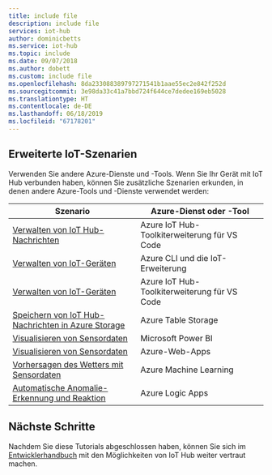 ```yaml
---
title: include file
description: include file
services: iot-hub
author: dominicbetts
ms.service: iot-hub
ms.topic: include
ms.date: 09/07/2018
ms.author: dobett
ms.custom: include file
ms.openlocfilehash: 8da233088389797271541b1aae55ec2e842f252d
ms.sourcegitcommit: 3e98da33c41a7bbd724f644ce7dedee169eb5028
ms.translationtype: HT
ms.contentlocale: de-DE
ms.lasthandoff: 06/18/2019
ms.locfileid: "67178201"
---
```

## <a name="extended-iot-scenarios"></a>Erweiterte IoT-Szenarien

Verwenden Sie andere Azure-Dienste und -Tools. Wenn Sie Ihr Gerät mit IoT Hub verbunden haben, können Sie zusätzliche Szenarien erkunden, in denen andere Azure-Tools und -Dienste verwendet werden:

| Szenario                                                   | Azure-Dienst oder -Tool              |
|----------------------------------------------------------- |------------------------------------|
| [Verwalten von IoT Hub-Nachrichten](../articles/iot-hub/iot-hub-vscode-iot-toolkit-cloud-device-messaging.md)                  | Azure IoT Hub-Toolkiterweiterung für VS Code|
| [Verwalten von IoT-Geräten](../articles/iot-hub/iot-hub-device-management-iot-extension-azure-cli-2-0.md)                        | Azure CLI und die IoT-Erweiterung    |
| [Verwalten von IoT-Geräten](../articles/iot-hub/iot-hub-device-management-iot-toolkit.md)                | Azure IoT Hub-Toolkiterweiterung für VS Code|
| [Speichern von IoT Hub-Nachrichten in Azure Storage](../articles/iot-hub/iot-hub-store-data-in-azure-table-storage.md)  | Azure Table Storage                |
| [Visualisieren von Sensordaten](../articles/iot-hub/iot-hub-live-data-visualization-in-power-bi.md)                      | Microsoft Power BI                 |
| [Visualisieren von Sensordaten](../articles/iot-hub/iot-hub-live-data-visualization-in-web-apps.md)                      | Azure-Web-Apps                     |
| [Vorhersagen des Wetters mit Sensordaten](../articles/iot-hub/iot-hub-weather-forecast-machine-learning.md)      | Azure Machine Learning             |
| [Automatische Anomalie-Erkennung und Reaktion](../articles/iot-hub/iot-hub-monitoring-notifications-with-azure-logic-apps.md) | Azure Logic Apps                   |

## <a name="next-steps"></a>Nächste Schritte

Nachdem Sie diese Tutorials abgeschlossen haben, können Sie sich im [Entwicklerhandbuch](../articles/iot-hub/iot-hub-devguide.md) mit den Möglichkeiten von IoT Hub weiter vertraut machen. 
